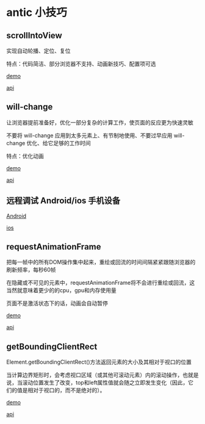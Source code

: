 # antic 小技巧

## scrollIntoView 
  实现自动轮播、定位、复位

  特点：代码简洁、部分浏览器不支持、动画新技巧、配置项可选

  [demo](./scrollIntoView/index.html)

  [api](https://developer.mozilla.org/zh-CN/docs/Web/API/Element/scrollIntoView)

## will-change
  让浏览器提前准备好，优化一部分复杂的计算工作，使页面的反应更为快速灵敏

  不要将 will-change 应用到太多元素上、有节制地使用、不要过早应用 will-change 优化、给它足够的工作时间

  特点：优化动画

  [demo](./will-change/index.html)

  [api](https://developer.mozilla.org/zh-CN/docs/Web/CSS/will-change)

## 远程调试 Android/ios 手机设备

  [Android](https://www.html.cn/doc/chrome-devtools/remote-debugging/)

  [ios](https://github.com/google/ios-webkit-debug-proxy)

## requestAnimationFrame
  把每一帧中的所有DOM操作集中起来，重绘或回流的时间间隔紧紧跟随浏览器的刷新频率，每秒60帧
  
  在隐藏或不可见的元素中，requestAnimationFrame将不会进行重绘或回流，这当然就意味着更少的的cpu，gpu和内存使用量

  页面不是激活状态下的话，动画会自动暂停

  [demo](./requestAnimationFrame/index.html)
  
  [api](https://developer.mozilla.org/zh-CN/docs/Web/API/Window/requestAnimationFrame)

  ## getBoundingClientRect 
  Element.getBoundingClientRect()方法返回元素的大小及其相对于视口的位置

  当计算边界矩形时，会考虑视口区域（或其他可滚动元素）内的滚动操作，也就是说，当滚动位置发生了改变，top和left属性值就会随之立即发生变化（因此，它们的值是相对于视口的，而不是绝对的）。

  [demo](./getBoundingClientRect/index.html)

  [api](https://developer.mozilla.org/zh-CN/docs/Web/API/Element/getBoundingClientRect)